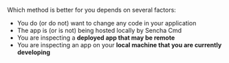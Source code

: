 Which method is better for you depends on several factors:

- You do (or do not) want to change any code in your application
- The app is (or is not) being hosted locally by Sencha Cmd
- You are inspecting a **deployed app that may be remote**
- You are inspecting an app on your **local machine that you are currently developing**